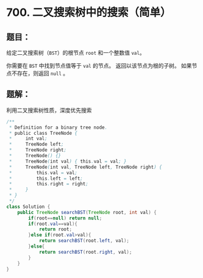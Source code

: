 # 700. 二叉搜索树中的搜索（简单）
## 题目：
给定二叉搜索树（`BST`）的根节点 `root` 和一个整数值 `val`。

你需要在 `BST` 中找到节点值等于 `val` 的节点。 返回以该节点为根的子树。 如果节点不存在，则返回 `null` 。
## 题解：
利用二叉搜索树性质，深度优先搜索
```java
/**
 * Definition for a binary tree node.
 * public class TreeNode {
 *     int val;
 *     TreeNode left;
 *     TreeNode right;
 *     TreeNode() {}
 *     TreeNode(int val) { this.val = val; }
 *     TreeNode(int val, TreeNode left, TreeNode right) {
 *         this.val = val;
 *         this.left = left;
 *         this.right = right;
 *     }
 * }
 */
class Solution {
    public TreeNode searchBST(TreeNode root, int val) {
        if(root==null) return null;
        if(root.val==val){
            return root;
        }else if(root.val>val){
            return searchBST(root.left, val);
        }else{
            return searchBST(root.right, val);
        }
    }
}
```